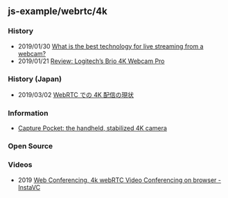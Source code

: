 ## js-example/webrtc/4k


### History
- 2019/01/30 [What is the best technology for live streaming from a webcam?](https://www.quora.com/What-is-the-best-technology-for-live-streaming-from-a-webcam)
- 2019/01/21 [Review: Logitech’s Brio 4K Webcam Pro](https://www.mgraves.org/2019/01/review-logitechs-brio-4k-webcam-pro/)


### History (Japan)
- 2019/03/02 [WebRTC での 4K 配信の現状](https://medium.com/shiguredo/webrtc-%E3%81%A7%E3%81%AE-4k-%E9%85%8D%E4%BF%A1%E3%81%AE%E7%8F%BE%E7%8A%B6-8b1149b581be)


### Information
- [Capture Pocket: the handheld, stabilized 4K camera](https://www.kickstarter.com/projects/chrisforever/capture-pocket-handheld-4k-camera-with-stabilizers)

### Open Source


### Videos
- 2019 [Web Conferencing, 4k webRTC Video Conferencing on browser - InstaVC](https://fafofasopa.ml/web-conferencing/sq-D0aWDm311sYA)